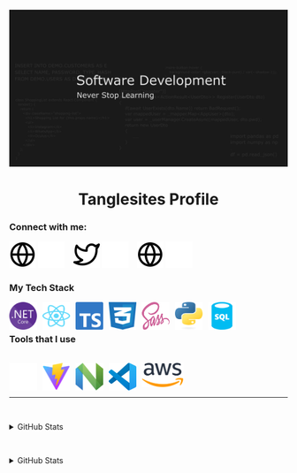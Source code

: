 **![Banner](./YouTubeBanner1.png)**

<h1 align="center">Tanglesites Profile</h1>

### Connect with me:

[![website](./icons/globe-light.svg)](https://github.com/tanglesites-git#gh-light-mode-only)
[![website](./icons/globe-dark.svg)](https://github.com/tanglesites-git#gh-dark-mode-only)
&nbsp;&nbsp;
[![website](./icons/twitter-light.svg)](https://twitter.com/tanglesite#gh-light-mode-only)
[![website](./icons/twitter-dark.svg)](https://twitter.com/tanglesite#gh-dark-mode-only)
&nbsp;&nbsp;
[![website](./icons/globe-light.svg)](https://www.linkedin.com/in/joseph-burton-96361b24a/#gh-light-mode-only)
[![website](./icons/linkedin-dark.svg)](https://www.linkedin.com/in/joseph-burton-96361b24a/#gh-dark-mode-only)

### My Tech Stack

<p>
    <img align="left" src="./icons/NET_Core_Logo.svg" alt="dotnet core icon" width="50" height="50" style="margin-right: 10px;"/>
    <img align="left" src="./icons/react-2.svg" alt="dotnet core icon" width="50" height="50" style="margin-right: 10px;"/>
    <img align="left" src="./icons/typescript-design-assets/ts-logo-128.png" alt="dotnet core icon" width="50" height="50" style="margin-right: 10px;"/>
    <img align="left" src="./icons/CSS3_logo_and_wordmark.svg" alt="dotnet core icon" width="50" height="50" style="margin-right: 10px;"/>
    <img align="left" src="./icons/sass-1.svg" alt="dotnet core icon" width="50" height="50" style="margin-right: 10px;"/>
    <img align="left" src="./icons/python-powered-w.svg" alt="dotnet core icon" width="50" height="50" style="margin-right: 10px;"/>
    <img align="left" src="./icons/sql-database-generic-svgrepo-com.svg" alt="dotnet core icon" width="50" height="50" style="margin-right: 10px;"/>
</p>

<br/><br/>

### Tools that I use

<p style="padding-block-start:16px;">
    <img align="left" src="./icons/github-mark-c791e9551fe4/github-mark/github-mark-white.svg" alt="dotnet core icon" width="50" height="50" style="margin-right: 10px;"/>
    <img align="left" src="./icons/Vitejs-logo.svg" alt="dotnet core icon" width="50" height="50" style="margin-right: 10px;"/>
    <img align="left" src="./icons/Neovim-mark.svg" alt="dotnet core icon" width="50" height="50" style="margin-right: 10px;"/>
    <img align="left" src="./icons/visual-studio-code-icons/visual-studio-code-icons/vscode.svg" alt="dotnet core icon" width="50" height="50" style="margin-right: 10px;"/>
    <img align="left" src="./icons/Amazon_Web_Services_Logo.svg" alt="dotnet core icon" width="75" style="margin-right: 10px;"/>
</p>

<br />
<br />

---

<p align="left" style="padding-block-start:16px;">
<details align="left">
  <summary>GitHub Stats</summary>

<img
      align="left"
      alt="tanglesites GitHub Stats"
      src="https://github-readme-stats-rho-cyan-24.vercel.app/api?username=tanglesites-git&show_icons=true&hide_border=false&title_color=ff652f&rank_icon=github&custom_title=Tanglesites%20Stats&show=reviews,prs_merged,prs_merged_percentage&hide=stars&include_all_commits=true&icon_color=FFE400&bg_color=09131B&text_color=ffffff&border_color=0c1a25"
    />

</details>
</p>

<p align="left" style="padding-block-start:16px;">
<details align="left">
  <summary>GitHub Stats</summary>
    <a href="https://github.com/anuraghazra/github-readme-stats">
        <img align="left"
      alt="tanglesites GitHub Stats" src="https://github-readme-stats-rho-cyan-24.vercel.app/api/top-langs/?username=tanglesites-git" />
    </a>
</details>
</p>
